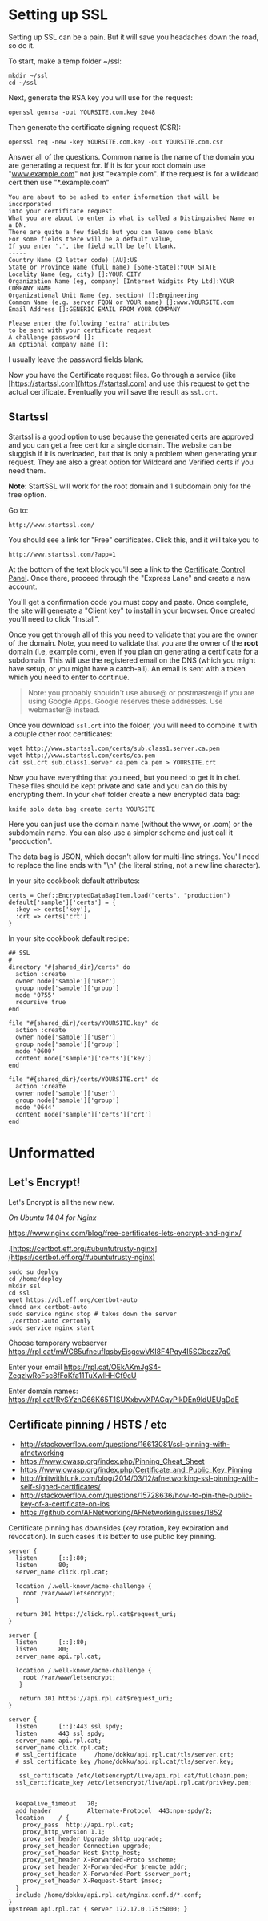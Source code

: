 # Setting up SSL

Setting up SSL can be a pain. But it will save you headaches down the road, so do it.

To start, make a temp folder ~/ssl:

    mkdir ~/ssl
    cd ~/ssl

Next, generate the RSA key you will use for the request:

    openssl genrsa -out YOURSITE.com.key 2048


Then generate the certificate signing request (CSR):

    openssl req -new -key YOURSITE.com.key -out YOURSITE.com.csr

Answer all of the questions. Common name is the name of the domain you are generating a request for. If it is for your root domain use "www.example.com" not just "example.com". If the request is for a wildcard cert then use "*.example.com"

    You are about to be asked to enter information that will be incorporated
    into your certificate request.
    What you are about to enter is what is called a Distinguished Name or a DN.
    There are quite a few fields but you can leave some blank
    For some fields there will be a default value,
    If you enter '.', the field will be left blank.
    -----
    Country Name (2 letter code) [AU]:US
    State or Province Name (full name) [Some-State]:YOUR STATE
    Locality Name (eg, city) []:YOUR CITY
    Organization Name (eg, company) [Internet Widgits Pty Ltd]:YOUR COMPANY NAME
    Organizational Unit Name (eg, section) []:Engineering
    Common Name (e.g. server FQDN or YOUR name) []:www.YOURSITE.com
    Email Address []:GENERIC EMAIL FROM YOUR COMPANY

    Please enter the following 'extra' attributes
    to be sent with your certificate request
    A challenge password []:
    An optional company name []:
    
I usually leave the password fields blank.

Now you have the Certificate request files. Go through a service (like [https://startssl.com](https://startssl.com) and use this request to get the actual certificate. Eventually you will save the result as `ssl.crt`. 

## Startssl

Startssl is a good option to use because the generated certs are approved and you can get a free cert for a single domain. The website can be sluggish if it is overloaded, but that is only a problem when generating your request. They are also a great option for Wildcard and Verified certs if you need them.

**Note**: StartSSL will work for the root domain and 1 subdomain only for the free option.

Go to:

    http://www.startssl.com/
    
You should see a link for "Free" certificates. Click this, and it will take you to

    http://www.startssl.com/?app=1
   
At the bottom of the text block you'll see a link to the [Certificate Control Panel](http://www.startssl.com/?app=12). Once there, proceed through the "Express Lane" and create a new account.

You'll get a confirmation code you must copy and paste. Once complete, the site will generate a "Client key" to install in your browser. Once created you'll need to click "Install".

Once you get through all of this you need to validate that you are the owner of the domain. Note, you need to validate that you are the owner of the __root__ domain (i.e, example.com), even if you plan on generating a certificate for a subdomain. This will use the registered email on the DNS (which you might have setup, or you might have a catch-all). An email is sent with a token which you need to enter to continue.

> Note: you probably shouldn't use abuse@ or postmaster@ if you are using Google Apps. Google reserves these addresses. Use webmaster@ instead.

Once you download `ssl.crt` into the folder, you will need to combine it with a couple other root certificates:

    wget http://www.startssl.com/certs/sub.class1.server.ca.pem
    wget http://www.startssl.com/certs/ca.pem
    cat ssl.crt sub.class1.server.ca.pem ca.pem > YOURSITE.crt

Now you have everything that you need, but you need to get it in chef. These files should be kept private and safe and you can do this by encrypting them. In your `chef` folder create a new encrypted data bag:

    knife solo data bag create certs YOURSITE

Here you can just use the domain name (without the www, or .com) or the subdomain name. You can also use a simpler scheme and just call it "production".

The data bag is JSON, which doesn't allow for multi-line strings. You'll need to replace the line ends with "\n" (the literal string, not a new line character).

In your site cookbook default attributes:

    certs = Chef::EncryptedDataBagItem.load("certs", "production")
    default['sample']['certs'] = {
      :key => certs['key'],
      :crt => certs['crt']
    }

In your site cookbook default recipe:

    ## SSL
    #
    directory "#{shared_dir}/certs" do
      action :create
      owner node['sample']['user']
      group node['sample']['group']
      mode '0755'
      recursive true
    end

    file "#{shared_dir}/certs/YOURSITE.key" do
      action :create
      owner node['sample']['user']
      group node['sample']['group']
      mode '0600'
      content node['sample']['certs']['key']
    end

    file "#{shared_dir}/certs/YOURSITE.crt" do
      action :create
      owner node['sample']['user']
      group node['sample']['group']
      mode '0644'
      content node['sample']['certs']['crt']
    end
   
# Unformatted 


## Let's Encrypt!

Let's Encrypt is all the new new.

_On Ubuntu 14.04 for Nginx_ 

https://www.nginx.com/blog/free-certificates-lets-encrypt-and-nginx/

.[https://certbot.eff.org/#ubuntutrusty-nginx](https://certbot.eff.org/#ubuntutrusty-nginx)

    sudo su deploy
    cd /home/deploy
    mkdir ssl
    cd ssl
    wget https://dl.eff.org/certbot-auto
    chmod a+x certbot-auto
    sudo service nginx stop # takes down the server
    ./certbot-auto certonly
    sudo service nginx start
    
    
Choose temporary webserver
https://rpl.cat/mWC85ufneufIqsbyEisgcwVKI8F4Pqy4I5SCbozz7g0

Enter your email
https://rpl.cat/OEkAKmJgS4-ZeqzlwRoFsc8fFoKfa11TuXwlHHCf9cU


Enter domain names:
https://rpl.cat/RySYznG66K65T1SUXxbvvXPACqyPlkDEn9ldUEUgDdE


## Certificate pinning / HSTS / etc

* http://stackoverflow.com/questions/16613081/ssl-pinning-with-afnetworking
* https://www.owasp.org/index.php/Pinning_Cheat_Sheet
* https://www.owasp.org/index.php/Certificate_and_Public_Key_Pinning
* http://initwithfunk.com/blog/2014/03/12/afnetworking-ssl-pinning-with-self-signed-certificates/
* http://stackoverflow.com/questions/15728636/how-to-pin-the-public-key-of-a-certificate-on-ios
* https://github.com/AFNetworking/AFNetworking/issues/1852   

Certificate pinning has downsides (key rotation, key expiration and revocation). In such cases it is better to use public key pinning.





```
server {
  listen      [::]:80;
  listen      80;
  server_name click.rpl.cat;

  location /.well-known/acme-challenge {
    root /var/www/letsencrypt;
  }

  return 301 https://click.rpl.cat$request_uri;
}

server {
  listen      [::]:80;
  listen      80;
  server_name api.rpl.cat;
  
  location /.well-known/acme-challenge {
    root /var/www/letsencrypt;
   }
   
   return 301 https://api.rpl.cat$request_uri;
}  

server {
  listen      [::]:443 ssl spdy;
  listen      443 ssl spdy;
  server_name api.rpl.cat;
  server_name click.rpl.cat;
  # ssl_certificate     /home/dokku/api.rpl.cat/tls/server.crt;
  # ssl_certificate_key /home/dokku/api.rpl.cat/tls/server.key;
  
   ssl_certificate /etc/letsencrypt/live/api.rpl.cat/fullchain.pem;
  ssl_certificate_key /etc/letsencrypt/live/api.rpl.cat/privkey.pem;
  
  
  keepalive_timeout   70;
  add_header          Alternate-Protocol  443:npn-spdy/2;
  location    / {     
    proxy_pass  http://api.rpl.cat;
    proxy_http_version 1.1;
    proxy_set_header Upgrade $http_upgrade;
    proxy_set_header Connection upgrade;
    proxy_set_header Host $http_host;
    proxy_set_header X-Forwarded-Proto $scheme;
    proxy_set_header X-Forwarded-For $remote_addr;
    proxy_set_header X-Forwarded-Port $server_port;
    proxy_set_header X-Request-Start $msec;
  } 
  include /home/dokku/api.rpl.cat/nginx.conf.d/*.conf;
} 
upstream api.rpl.cat { server 172.17.0.175:5000; }
```



